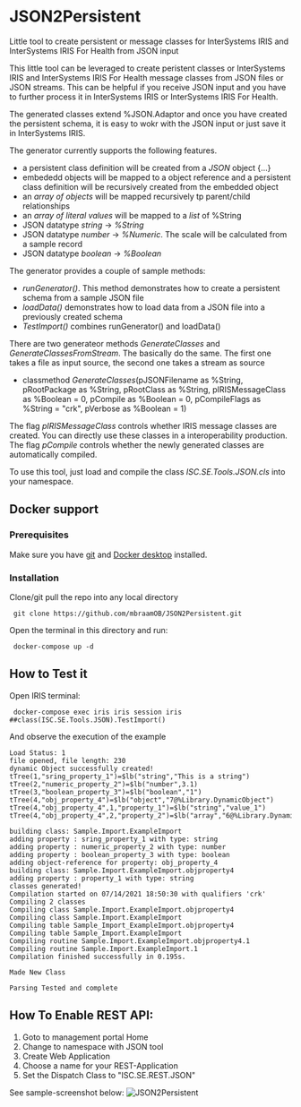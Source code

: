 # JSON2Persistent
Little tool to create persistent or message classes for InterSystems IRIS and InterSystems IRIS For Health from JSON input

This little tool can be leveraged to create peristent classes or InterSystems IRIS and InterSystems IRIS For Health message classes from JSON files or JSON streams.
This can be helpful if you receive JSON input and you have to further process it in InterSystems IRIS or InterSystems IRIS For Health.

The generated classes extend %JSON.Adaptor and once you have created the persistent schema, it is easy to wokr with the JSON input or just save it in InterSystems IRIS.

The generator currently supports the following features.

-	a persistent class definition will be created from a *JSON* object {…}
-	embededd objects will be mapped to a object reference and a persistent class definition will be recursively created from the embedded object
-	an *array of objects* will be mapped recursively tp parent/child relationships
-	an *array of literal values* will be mapped to a *list* of %String
-	JSON datatype *string* -> *%String*
-	JSON datatype *number* -> *%Numeric*. The scale will be calculated from a sample record
-	JSON datatype *boolean* -> *%Boolean*

The generator provides a couple of sample methods:
- *runGenerator()*. This method demonstrates how to create a persistent schema from a sample JSON file
- *loadData()* demonstrates how to load data from a JSON file into a previously created schema
- *TestImport()* combines runGenerator() and loadData()

There are two generateor methods *GenerateClasses* and *GenerateClassesFromStream*. The basically do the same. The first one takes a file as input source, the second one takes a stream as source

- classmethod *GenerateClasses*(pJSONFilename as %String, 
							pRootPackage as %String, 
							pRootClass as %String, 
							pIRISMessageClass as %Boolean = 0, 
							pCompile as %Boolean = 0, 
							pCompileFlags as %String = "crk", 
							pVerbose as %Boolean = 1)

The flag *pIRISMessageClass* controls whether IRIS message classes are created. You can directly use these classes in a interoperability production.
The flag *pCompile* controls whether the newly generated classes are automatically compiled.
							
To use this tool, just load and compile the class *ISC.SE.Tools.JSON.cls* into your namespace.							

## Docker support
### Prerequisites
Make sure you have [git](https://git-scm.com/book/en/v2/Getting-Started-Installing-Git) and [Docker desktop](https://www.docker.com/products/docker-desktop) installed.
### Installation 
Clone/git pull the repo into any local directory      
```
 git clone https://github.com/mbraamOB/JSON2Persistent.git     
```
Open the terminal in this directory and run:     
```
 docker-compose up -d    
```
## How to Test it   
Open IRIS terminal:   
```
 docker-compose exec iris iris session iris ##class(ISC.SE.Tools.JSON).TestImport()
````
And observe the execution of the example
~~~
Load Status: 1
file opened, file length: 230
dynamic Object successfully created!
tTree(1,"sring_property_1")=$lb("string","This is a string")
tTree(2,"numeric_property_2")=$lb("number",3.1)
tTree(3,"boolean_property_3")=$lb("boolean","1")
tTree(4,"obj_property_4")=$lb("object","7@%Library.DynamicObject")
tTree(4,"obj_property_4",1,"property_1")=$lb("string","value_1")
tTree(4,"obj_property_4",2,"property_2")=$lb("array","6@%Library.DynamicArray","tFirstmember")

building class: Sample.Import.ExampleImport
adding property : sring_property_1 with type: string
adding property : numeric_property_2 with type: number
adding property : boolean_property_3 with type: boolean
adding object-reference for property: obj_property_4
building class: Sample.Import.ExampleImport.objproperty4
adding property : property_1 with type: string
classes generated!
Compilation started on 07/14/2021 18:50:30 with qualifiers 'crk'
Compiling 2 classes
Compiling class Sample.Import.ExampleImport.objproperty4
Compiling class Sample.Import.ExampleImport
Compiling table Sample_Import_ExampleImport.objproperty4
Compiling table Sample_Import.ExampleImport
Compiling routine Sample.Import.ExampleImport.objproperty4.1
Compiling routine Sample.Import.ExampleImport.1
Compilation finished successfully in 0.195s.

Made New Class

Parsing Tested and complete
~~~

## How To Enable REST API:
1.	Goto to management portal Home
2.	Change to namespace with JSON tool
3.	Create Web Application
4.	Choose a name for your REST-Application
5.  Set the Dispatch Class to "ISC.SE.REST.JSON"

See sample-screenshot below:
![JSON2Persistent](https://user-images.githubusercontent.com/38984124/134642238-c5fffe3e-f0f3-4fb8-93f1-9a48696faf15.png)


